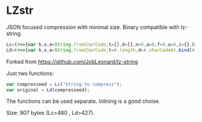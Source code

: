 # LZstr
JSON focused compression with minimal size. Binary compatible with lz-string.

```javascript
Lc=(r=>{var h,o,e=String.fromCharCode,t=[],d=[],n=0,a=0,f=0,u=0,i={},C=!0,c=0,l=2,s=4,v=(r,h)=>{t.push([r,h]);for(var o=0;h>>=1;o++)n=r>>o&1|n<<1,16==++a&&(a=0,d.push(e(n)),n=0)},g=()=>{C?C=!1:v(h.v,s),null==i[c]&&(++l>=s&&(s<<=1),v(u=c<256?0:1,s),v(c,u?65536:256),i[c]={v:l,d:{}},C=!0),++l>=s&&(s<<=1)};for(c=r.charCodeAt(0),g(),s=4,--l,h=i[c],f=1;f<r.length;f++)c=r.charCodeAt(f),(o=h.d[c])?h=o:(g(),h.d[c]={v:l,d:{}},h=i[c]);return g(),v(2,s),n<<=16-a,d.push(e(n)),d.join("")})
Ld=(r=>{var h,o,e=String.fromCharCode,t=r.length,d=r.charCodeAt.bind(r),n=["","",""],a=4,f=4,u=3,i=[],C=0,c=2,l=0,s=d(0),v=16,g=1,p=()=>{for(C=l=0;l!=c;)C+=(s>>--v&1)<<l++,0==v&&(v=16,s=d(g++))};for(p(),c=8*C+8,p(),o=e(C),n[3]=o,i.push(o);g<=t;){if(c=u,p(),C<2)c=8+8*C,p(),n[f]=e(C),C=f++,0==--a&&(a=1<<u++);else if(2==C)return i.join("");h=C<n.length?n[C]:o+o.charAt(0),i.push(h),n[f++]=o+h.charAt(0),o=h,0==--a&&(a=1<<u++)}})
```

Forked from https://github.com/JobLeonard/lz-string

Just two functions:
```javascript
var compresseed = Lc("String to compress");
var original = Ld(compresseed);
```

The functions can be used separate. Inlining is a good choise.

Size: 907 bytes (Lc=480 , Ld=427).
